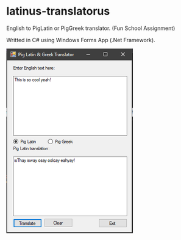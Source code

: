 # latinus-translatorus
English to PigLatin or PigGreek translator. (Fun School Assignment)

Writted in C# using Windows Forms App (.Net Framework).

![alt text][logo]

[logo]: https://github.com/marcusbalogh/latinus-translatorus/blob/release/screen1.PNG?raw=true "latinus-translatorus screenshot"
